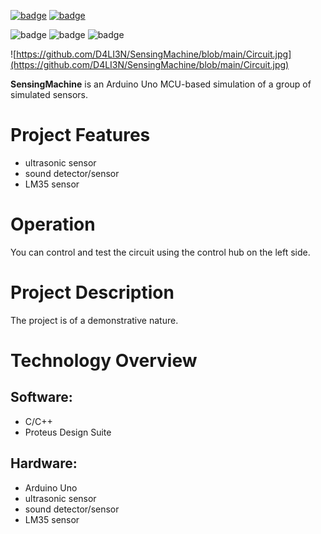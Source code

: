 [![badge](https://img.shields.io/badge/license-MIT-success.svg)](https://opensource.org/licenses/MIT)
[![badge](https://img.shields.io/badge/support-PayPal-blue.svg)](https://paypal.me/d4li3n?country.x=HR&locale.x=en_US)

![badge](https://img.shields.io/badge/technology-C/C++-green.svg)
![badge](https://img.shields.io/badge/technology-Arduino-green.svg)
![badge](https://img.shields.io/badge/technology-Proteus-green.svg)

![https://github.com/D4LI3N/SensingMachine/blob/main/Circuit.jpg](https://github.com/D4LI3N/SensingMachine/blob/main/Circuit.jpg)

**SensingMachine** is an Arduino Uno MCU-based simulation of a group of simulated sensors.

# Project Features
- ultrasonic sensor
- sound detector/sensor
- LM35 sensor


# Operation
You can control and test the circuit using the control hub on the left side.

# Project Description
The project is of a demonstrative nature.


# Technology Overview
## Software:
- C/C++
- Proteus Design Suite

## Hardware:
- Arduino Uno
- ultrasonic sensor
- sound detector/sensor
- LM35 sensor
